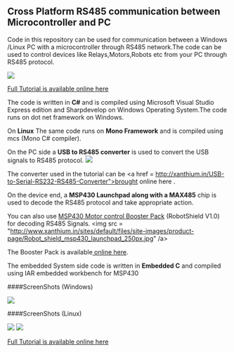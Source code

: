 ## Cross Platform RS485 communication between Microcontroller and PC 

Code in this repository can be used for communication between a Windows /Linux PC with a microcontroller through RS485 network.The code can be used to control devices like Relays,Motors,Robots etc from your PC through RS485 protocol.

<img src = "http://xanthium.in/sites/default/files/site-images/RS485-comm-Csharp/MSP430-launchpad-interfaced-USB-RS485-converter.jpg"/>


<a href="http://xanthium.in/crossplatform-rs485-communication-using-csharp-dotnet-framework-mono">Full Tutorial is available online here</a> 

The code is written in **C#** and is compiled using Microsoft Visual Studio Express edition and Sharpdevelop on Windows Operating System.The code runs on dot net framework on Windows.

On **Linux** The same code runs on **Mono Framework** and is compiled using mcs (Mono C# compiler).

On the PC side a **USB to RS485 converter** is used to convert the USB signals to RS485 protocol.
<img src = "http://www.xanthium.in/sites/default/files/site-images/product-page/usb_to_rs485_converter_250px.jpg"/>

The converter used in the tutorial can be <a href = http://xanthium.in/USB-to-Serial-RS232-RS485-Converter">brought online here </a>.

On the device end, a **MSP430 Launchpad along with a MAX485** chip is used to decode the RS485 protocol and take appropriate action.

You can also use <a href = "http://xanthium.in/Robot-MotorControl-RS485-Shield-for-MSP430-Launchpad">MSP430 Motor control Booster Pack</a> (RobotShield V1.0) for decoding RS485 Signals.
<img src = "http://www.xanthium.in/sites/default/files/site-images/product-page/Robot_shield_msp430_launchpad_250px.jpg" /a>

The Booster Pack is available<a href = "http://xanthium.in/Robot-MotorControl-RS485-Shield-for-MSP430-Launchpad"> online here</a>.

The embedded System side code is written in **Embedded C** and compiled using IAR embedded workbench for MSP430

####ScreenShots (Windows)

<img src = "http://xanthium.in/sites/default/files/site-images/RS485-comm-Csharp/USB-to-RS485-Communication-Writing-Win32.jpg"/>

####ScreenShots (Linux)

<img src = "http://xanthium.in/sites/default/files/site-images/RS485-comm-Csharp/USB-to-RS485-Communication-writing-Linux.jpg"/>

<img src = "http://xanthium.in/sites/default/files/site-images/RS485-comm-Csharp/USB-to-RS485-Communication-Reading-Linux.jpg"/>

<a href="http://xanthium.in/crossplatform-rs485-communication-using-csharp-dotnet-framework-mono">Full Tutorial is available online here</a> 


